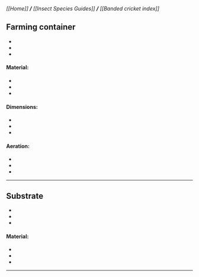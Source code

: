 _[[Home]] **/** [[Insect Species Guides]] **/** [[Banded cricket index]]_

##  **Farming container**
 
-
-
-


####  Material:

-
-
-

#### Dimensions: 

-
-
-
#### Aeration:

-
-
-

***

## **Substrate**

-
-
-

#### Material:

-
-
-
***


